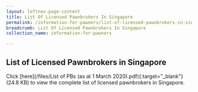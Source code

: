 ```yaml
---
layout: leftnav-page-content
title: List Of Licensed Pawnbrokers In Singapore
permalink: /information-for-pawners/list-of-licensed-pawnbrokers-in-singapore/
breadcrumb: List Of Licensed Pawnbrokers In Singapore
collection_name: information-for-pawners

---
```


List of Licensed Pawnbrokers in Singapore
---
Click [here](/files/List of PBs (as at 1 March 2020).pdf){:target="_blank"}(24.8 KB) to view the complete list of licensed pawnbrokers in Singapore.
